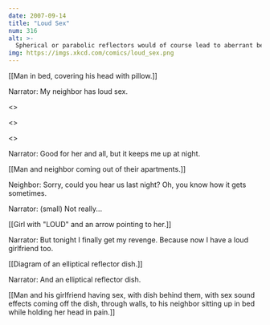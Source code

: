 ```yaml
---
date: 2007-09-14
title: "Loud Sex"
num: 316
alt: >-
  Spherical or parabolic reflectors would of course lead to aberrant behavior.
img: https://imgs.xkcd.com/comics/loud_sex.png
---
```

[[Man in bed, covering his head with pillow.]]

Narrator: My neighbor has loud sex.

<<OHHHHH>>

<<GASP>>

<<AAAAAAA>>

Narrator: Good for her and all, but it keeps me up at night.

[[Man and neighbor coming out of their apartments.]]

Neighbor: Sorry, could you hear us last night? Oh, you know how it gets sometimes.

Narrator: (small) Not really...

[[Girl with "LOUD" and an arrow pointing to her.]]

Narrator: But tonight I finally get my revenge. Because now I have a loud girlfriend too.

[[Diagram of an elliptical reflector dish.]]

Narrator: And an elliptical reflector dish.

[[Man and his girlfriend having sex, with dish behind them, with sex sound effects coming off the dish, through walls, to his neighbor sitting up in bed while holding her head in pain.]]

